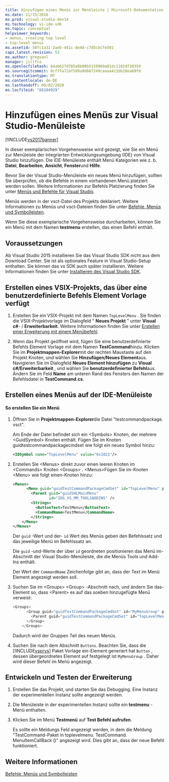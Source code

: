 ```yaml
---
title: Hinzufügen eines Menüs zur Menüleiste | Microsoft-Dokumentation
ms.date: 11/15/2016
ms.prod: visual-studio-dev14
ms.technology: vs-ide-sdk
ms.topic: conceptual
helpviewer_keywords:
- menus, creating top level
- top-level menus
ms.assetid: 58fc1a31-2aeb-441c-8e48-c7d5cbcfe501
caps.latest.revision: 52
ms.author: gregvanl
manager: jillfra
ms.openlocfilehash: 64ab627d785e8b00b5159969a01dc1102df30359
ms.sourcegitcommit: 6cfffa72af599a9d667249caaaa411bb28ea69fd
ms.translationtype: MT
ms.contentlocale: de-DE
ms.lasthandoff: 09/02/2020
ms.locfileid: "68184929"
---
```

# <a name="adding-a-menu-to-the-visual-studio-menu-bar"></a>Hinzufügen eines Menüs zur Visual Studio-Menüleiste
[!INCLUDE[vs2017banner](../includes/vs2017banner.md)]

In dieser exemplarischen Vorgehensweise wird gezeigt, wie Sie ein Menü zur Menüleiste der integrierten Entwicklungsumgebung (IDE) von Visual Studio hinzufügen. Die IDE-Menüleiste enthält Menü Kategorien wie z. b. **Datei**, **Bearbeiten**, **Ansicht**, **Fenster**und **Hilfe**.

 Bevor Sie der Visual Studio-Menüleiste ein neues Menü hinzufügen, sollten Sie überprüfen, ob die Befehle in einem vorhandenen Menü platziert werden sollen. Weitere Informationen zur Befehls Platzierung finden Sie unter [Menüs und Befehle für Visual Studio](../extensibility/ux-guidelines/menus-and-commands-for-visual-studio.md).

 Menüs werden in der vsct-Datei des Projekts deklariert. Weitere Informationen zu Menüs und vsct-Dateien finden Sie unter [Befehle, Menüs und Symbolleisten](../extensibility/internals/commands-menus-and-toolbars.md).

 Wenn Sie diese exemplarische Vorgehensweise durcharbeiten, können Sie ein Menü mit dem Namen **testmenu** erstellen, das einen Befehl enthält.

## <a name="prerequisites"></a>Voraussetzungen
 Ab Visual Studio 2015 installieren Sie das Visual Studio SDK nicht aus dem Download Center. Sie ist als optionales Feature in Visual Studio-Setup enthalten. Sie können das vs SDK auch später installieren. Weitere Informationen finden Sie unter [Installieren des Visual Studio SDK](../extensibility/installing-the-visual-studio-sdk.md).

## <a name="creating-a-vsix-project-that-has-a-custom-command-item-template"></a>Erstellen eines VSIX-Projekts, das über eine benutzerdefinierte Befehls Element Vorlage verfügt

1. Erstellen Sie ein VSIX-Projekt mit dem Namen `TopLevelMenu` . Sie finden die VSIX-Projektvorlage im Dialogfeld " **Neues Projekt** " unter **Visual c#**-  /  **Erweiterbarkeit**.  Weitere Informationen finden Sie unter [Erstellen einer Erweiterung mit einem Menübefehl](../extensibility/creating-an-extension-with-a-menu-command.md).

2. Wenn das Projekt geöffnet wird, fügen Sie eine benutzerdefinierte Befehls Element Vorlage mit dem Namen **TestCommand**hinzu. Klicken Sie im **Projektmappen-Explorer**mit der rechten Maustaste auf den Projekt Knoten, und wählen Sie **Hinzufügen/Neues Element**aus. Navigieren Sie im Dialogfeld **Neues Element hinzufügen** zu **Visual c#/Erweiterbarkeit** , und wählen Sie **benutzerdefinierter Befehl**aus. Ändern Sie im Feld **Name** am unteren Rand des Fensters den Namen der Befehlsdatei in **TestCommand.cs**.

## <a name="creating-a-menu-on-the-ide-menu-bar"></a>Erstellen eines Menüs auf der IDE-Menüleiste

#### <a name="to-create-a-menu"></a>So erstellen Sie ein Menü

1. Öffnen Sie in **Projektmappen-Explorer**die Datei "testcommandpackage. vsct".

     Am Ende der Datei befindet sich ein \<Symbols> Knoten, der mehrere \<GuidSymbol> Knoten enthält. Fügen Sie im Knoten guidtestcommandpackagecmdset wie folgt ein neues Symbol hinzu:

    ```xml
    <IDSymbol name="TopLevelMenu" value="0x1021"/>
    ```

2. Erstellen Sie \<Menus> direkt zuvor einen leeren Knoten im \<Commands> Knoten \<Groups> . \<Menus>Fügen Sie im-Knoten \<Menu> wie folgt einen-Knoten hinzu:

    ```xml
    <Menus>
          <Menu guid="guidTestCommandPackageCmdSet" id="TopLevelMenu" priority="0x700" type="Menu">
            <Parent guid="guidSHLMainMenu"
                    id="IDG_VS_MM_TOOLSADDINS" />
            <Strings>
              <ButtonText>TestMenu</ButtonText>
              <CommandName>TestMenu</CommandName>
            </Strings>
        </Menu>
    </Menus>
    ```

     Der `guid` -Wert und der- `id` Wert des Menüs geben den Befehlssatz und das jeweilige Menü im Befehlssatz an.

     Die `guid` -und-Werte der über `id` geordneten positionieren das Menü im-Abschnitt der Visual Studio-Menüleiste, die die Menüs Tools und Add-Ins enthält.

     Der Wert der `CommandName` Zeichenfolge gibt an, dass der Text im Menü Element angezeigt werden soll.

3. Suchen Sie im \<Groups> \<Group> -Abschnitt nach, und ändern Sie das-Element so, dass \<Parent> es auf das soeben hinzugefügte Menü verweist:

    ```csharp
    <Groups>
          <Group guid="guidTestCommandPackageCmdSet" id="MyMenuGroup" priority="0x0600">
            <Parent guid="guidTestCommandPackageCmdSet" id="TopLevelMenu"/>
          </Group>
        </Groups>
    ```

     Dadurch wird der Gruppen Teil des neuen Menüs.

4. Suchen Sie nach dem Abschnitt `Buttons`. Beachten Sie, dass die [!INCLUDE[vsprvs](../includes/vsprvs-md.md)] Paket Vorlage ein-Element generiert hat `Button` , dessen übergeordnetes Element auf festgelegt ist `MyMenuGroup` . Daher wird dieser Befehl im Menü angezeigt.

## <a name="building-and-testing-the-extension"></a>Entwickeln und Testen der Erweiterung

1. Erstellen Sie das Projekt, und starten Sie das Debugging. Eine Instanz der experimentellen Instanz sollte angezeigt werden.

2. Die Menüleiste in der experimentellen Instanz sollte ein **testmenu** -Menü enthalten.

3. Klicken Sie im Menü **Testmenü** auf **Test Befehl aufrufen**.

     Es sollte ein Meldungs Feld angezeigt werden, in dem die Meldung "TestCommand-Paket in toplevelmenu. TestCommand. MenuItemCallBack ()" angezeigt wird. Dies gibt an, dass der neue Befehl funktioniert.

## <a name="see-also"></a>Weitere Informationen
 [Befehle, Menüs und Symbolleisten](../extensibility/internals/commands-menus-and-toolbars.md)
